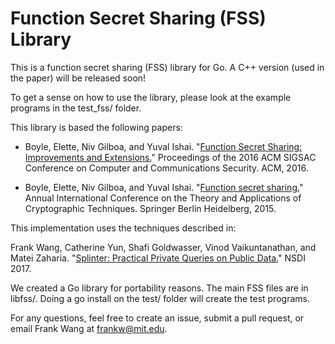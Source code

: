 # Function Secret Sharing (FSS) Library

This is a function secret sharing (FSS) library for Go. A C++ version (used in the paper) will be released soon!

To get a sense on how to use the library, please look at the example programs in the test_fss/ folder.

This library is based the following papers:

- Boyle, Elette, Niv Gilboa, and Yuval Ishai. "[Function Secret Sharing: Improvements and Extensions.](https://pdfs.semanticscholar.org/6b3a/ea37625702e98e5033e1107403e319b4df01.pdf)" Proceedings of the 2016 ACM SIGSAC Conference on Computer and Communications Security. ACM, 2016.

- Boyle, Elette, Niv Gilboa, and Yuval Ishai. "[Function secret sharing.](https://cs.idc.ac.il/~elette/FunctionSecretSharing.pdf)" Annual International Conference on the Theory and Applications of Cryptographic Techniques. Springer Berlin Heidelberg, 2015. 

This implementation uses the techniques described in: 

Frank Wang, Catherine Yun, Shafi Goldwasser, Vinod Vaikuntanathan, and Matei Zaharia. "[Splinter: Practical Private Queries on Public Data.](https://frankwang.org/papers/wang-splinter.pdf)" NSDI 2017.

We created a Go library for portability reasons. The main FSS files are in libfss/. Doing a go install on the test/ folder will create the test programs. 

For any questions, feel free to create an issue, submit a pull request, or email Frank Wang at frankw@mit.edu.

